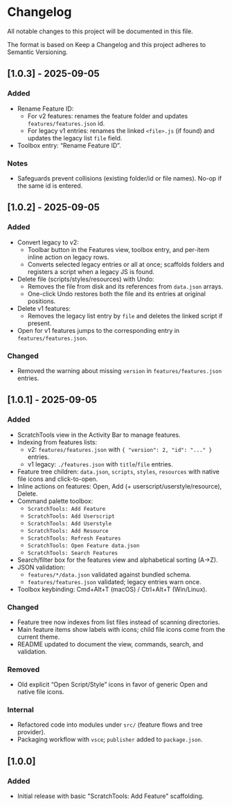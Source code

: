 # Changelog

All notable changes to this project will be documented in this file.

The format is based on Keep a Changelog and this project adheres to Semantic Versioning.

## [1.0.3] - 2025-09-05

### Added
- Rename Feature ID:
	- For v2 features: renames the feature folder and updates `features/features.json` id.
	- For legacy v1 entries: renames the linked `<file>.js` (if found) and updates the legacy list `file` field.
- Toolbox entry: “Rename Feature ID”.

### Notes
- Safeguards prevent collisions (existing folder/id or file names). No-op if the same id is entered.

## [1.0.2] - 2025-09-05

### Added
- Convert legacy to v2:
	- Toolbar button in the Features view, toolbox entry, and per-item inline action on legacy rows.
	- Converts selected legacy entries or all at once; scaffolds folders and registers a script when a legacy JS is found.
- Delete file (scripts/styles/resources) with Undo:
	- Removes the file from disk and its references from `data.json` arrays.
	- One-click Undo restores both the file and its entries at original positions.
- Delete v1 features:
	- Removes the legacy list entry by `file` and deletes the linked script if present.
- Open for v1 features jumps to the corresponding entry in `features/features.json`.

### Changed
- Removed the warning about missing `version` in `features/features.json` entries.

## [1.0.1] - 2025-09-05

### Added
- ScratchTools view in the Activity Bar to manage features.
- Indexing from features lists:
	- v2: `features/features.json` with `{ "version": 2, "id": "..." }` entries.
	- v1 legacy: `./features.json` with `title`/`file` entries.
- Feature tree children: `data.json`, `scripts`, `styles`, `resources` with native file icons and click-to-open.
- Inline actions on features: Open, Add (+ userscript/userstyle/resource), Delete.
- Command palette toolbox:
	- `ScratchTools: Add Feature`
	- `ScratchTools: Add Userscript`
	- `ScratchTools: Add Userstyle`
	- `ScratchTools: Add Resource`
	- `ScratchTools: Refresh Features`
	- `ScratchTools: Open Feature data.json`
	- `ScratchTools: Search Features`
- Search/filter box for the features view and alphabetical sorting (A→Z).
- JSON validation:
	- `features/*/data.json` validated against bundled schema.
	- `features/features.json` validated; legacy entries warn once.
- Toolbox keybinding: Cmd+Alt+T (macOS) / Ctrl+Alt+T (Win/Linux).

### Changed
- Feature tree now indexes from list files instead of scanning directories.
- Main feature items show labels with icons; child file icons come from the current theme.
- README updated to document the view, commands, search, and validation.

### Removed
- Old explicit “Open Script/Style” icons in favor of generic Open and native file icons.

### Internal
- Refactored code into modules under `src/` (feature flows and tree provider).
- Packaging workflow with `vsce`; `publisher` added to `package.json`.

## [1.0.0]

### Added
- Initial release with basic "ScratchTools: Add Feature" scaffolding.
